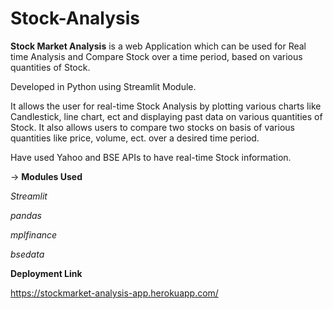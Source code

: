 # Stock-Analysis

**Stock Market Analysis** is a web Application which can be used for Real time Analysis and Compare Stock over a time period, based on various quantities of Stock.

Developed in Python using Streamlit Module.

It allows the user for real-time Stock Analysis by plotting various charts like Candlestick, line chart, ect and displaying past data on
various quantities of Stock. It also allows users to compare two
stocks on basis of various quantities like price, volume, ect. over a desired time period. 

Have used Yahoo and BSE APIs to have real-time Stock information.

-> **Modules Used**

*Streamlit*

*pandas*

*mplfinance*

*bsedata*

**Deployment Link** 

https://stockmarket-analysis-app.herokuapp.com/
